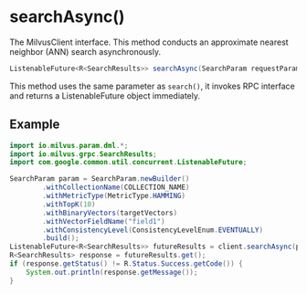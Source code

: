 # searchAsync()

The MilvusClient interface. This method conducts an approximate nearest neighbor (ANN) search asynchronously.

```java
ListenableFuture<R<SearchResults>> searchAsync(SearchParam requestParam);
```

This method uses the same parameter as `search()`, it invokes RPC interface and returns a ListenableFuture object immediately.

## Example

```java
import io.milvus.param.dml.*;
import io.milvus.grpc.SearchResults;
import com.google.common.util.concurrent.ListenableFuture;

SearchParam param = SearchParam.newBuilder()
        .withCollectionName(COLLECTION_NAME)
        .withMetricType(MetricType.HAMMING)
        .withTopK(10)
        .withBinaryVectors(targetVectors)
        .withVectorFieldName("field1")
        .withConsistencyLevel(ConsistencyLevelEnum.EVENTUALLY)
        .build();
ListenableFuture<R<SearchResults>> futureResults = client.searchAsync(param);
R<SearchResults> response = futureResults.get();
if (response.getStatus() != R.Status.Success.getCode()) {
    System.out.println(response.getMessage());
}
```
